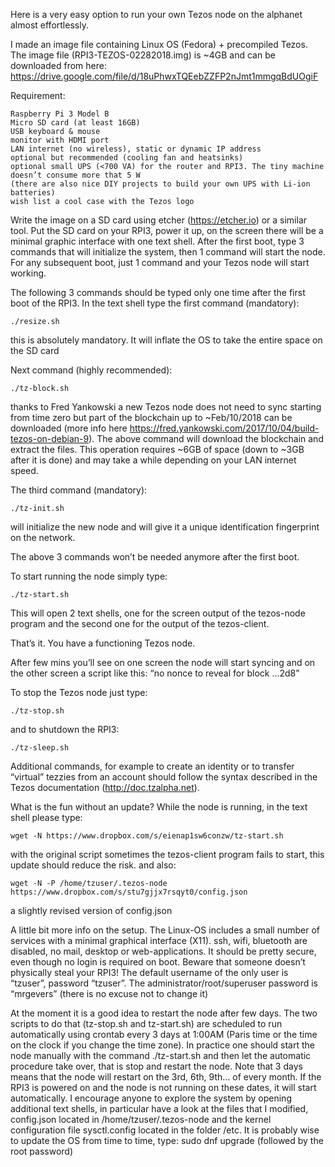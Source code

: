 
Here is a very easy option to run your own Tezos node on the alphanet almost effortlessly.

I made an image file containing Linux OS (Fedora) + precompiled Tezos.
The image file (RPI3-TEZOS-02282018.img) is ~4GB and can be downloaded from here:
https://drive.google.com/file/d/18uPhwxTQEebZZFP2nJmt1mmgqBdUOgiF

Requirement:

    Raspberry Pi 3 Model B
    Micro SD card (at least 16GB)
    USB keyboard & mouse
    monitor with HDMI port
    LAN internet (no wireless), static or dynamic IP address
    optional but recommended (cooling fan and heatsinks)
    optional small UPS (<700 VA) for the router and RPI3. The tiny machine doesn’t consume more that 5 W
    (there are also nice DIY projects to build your own UPS with Li-ion batteries)
    wish list a cool case with the Tezos logo

Write the image on a SD card using etcher (https://etcher.io) or a similar tool.
Put the SD card on your RPI3, power it up, on the screen there will be a minimal graphic interface with one text shell.
After the first boot, type 3 commands that will initialize the system, then 1 command will start the node.
For any subsequent boot, just 1 command and your Tezos node will start working.

The following 3 commands should be typed only one time after the first boot of the RPI3.
In the text shell type the first command (mandatory):

`./resize.sh`

this is absolutely mandatory. It will inflate the OS to take the entire space on the SD card

Next command (highly recommended):

`./tz-block.sh`

thanks to Fred Yankowski a new Tezos node does not need to sync starting from time zero but part of the blockchain up to ~Feb/10/2018 can be downloaded (more info here https://fred.yankowski.com/2017/10/04/build-tezos-on-debian-9). The above command will download the blockchain and extract the files.
This operation requires ~6GB of space (down to ~3GB after it is done) and may take a while depending on your LAN internet speed.

The third command (mandatory):

`./tz-init.sh`

will initialize the new node and will give it a unique identification fingerprint on the network.

The above 3 commands won’t be needed anymore after the first boot.

To start running the node simply type:

`./tz-start.sh`

This will open 2 text shells, one for the screen output of the tezos-node program and the second one for the output of the tezos-client.

That’s it. You have a functioning Tezos node.

After few mins you’ll see on one screen the node will start syncing and on the other screen a script like this:
“no nonce to reveal for block …2d8”

To stop the Tezos node just type:

`./tz-stop.sh`

and to shutdown the RPI3:

`./tz-sleep.sh`

Additional commands, for example to create an identity or to transfer “virtual” tezzies from an account
should follow the syntax described in the Tezos documentation (http://doc.tzalpha.net).

What is the fun without an update? While the node is running, in the text shell please type:

`wget -N https://www.dropbox.com/s/eienap1sw6conzw/tz-start.sh`

with the original script sometimes the tezos-client program fails to start, this update should reduce the risk.
and also:

`wget -N -P /home/tzuser/.tezos-node https://www.dropbox.com/s/stu7gjjx7rsqyt0/config.json`

a slightly revised version of config.json

A little bit more info on the setup. The Linux-OS includes a small number of services with a minimal graphical interface (X11). ssh, wifi, bluetooth are disabled, no mail, desktop or web-applications. It should be pretty secure, even though no login is required on boot. Beware that someone doesn’t physically steal your RPI3!
The default username of the only user is “tzuser”, password “tzuser”.
The administrator/root/superuser password is “mrgevers” (there is no excuse not to change it)

At the moment it is a good idea to restart the node after few days. The two scripts to do that (tz-stop.sh and tz-start.sh) are scheduled to run automatically using crontab every 3 days at 1:00AM (Paris time or the time on the clock if you change the time zone). In practice one should start the node manually with the command ./tz-start.sh and then let the automatic procedure take over, that is stop and restart the node. Note that 3 days means that the node will restart on the 3rd, 6th, 9th… of every month. If the RPI3 is powered on and the node is not running on these dates, it will start automatically.
I encourage anyone to explore the system by opening additional text shells, in particular have a look at the
files that I modified, config.json located in /home/tzuser/.tezos-node and the kernel configuration file sysctl.config located in the folder /etc.
It is probably wise to update the OS from time to time, type:
sudo dnf upgrade (followed by the root password)